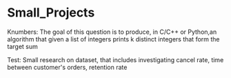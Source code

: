 # Small_Projects 
Knumbers: The goal of this question is to produce, in C/C++ or Python,an algorithm that given a list of integers prints k distinct integers that form the target sum

Test: Small research on dataset, that includes investigating cancel rate, time between customer's orders, retention rate
